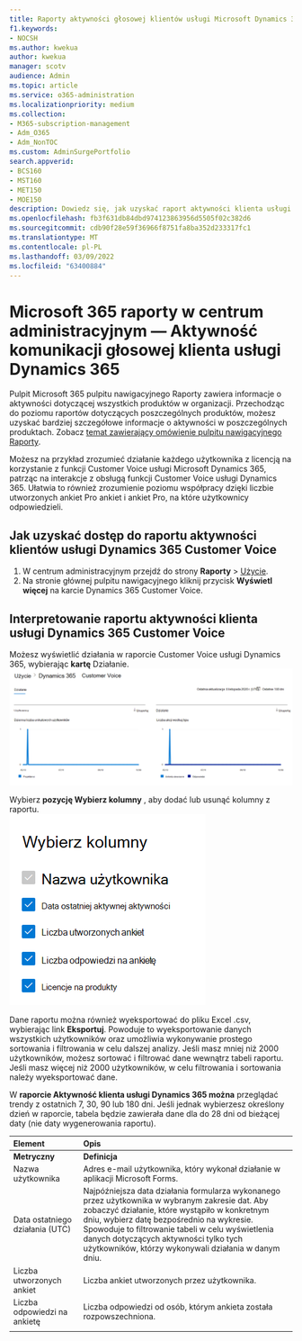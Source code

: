```yaml
---
title: Raporty aktywności głosowej klientów usługi Microsoft Dynamics 365
f1.keywords:
- NOCSH
ms.author: kwekua
author: kwekua
manager: scotv
audience: Admin
ms.topic: article
ms.service: o365-administration
ms.localizationpriority: medium
ms.collection:
- M365-subscription-management
- Adm_O365
- Adm_NonTOC
ms.custom: AdminSurgePortfolio
search.appverid:
- BCS160
- MST160
- MET150
- MOE150
description: Dowiedz się, jak uzyskać raport aktywności klienta usługi Microsoft Dynamics 365 Customer Voice za Microsoft 365 pulpitu nawigacyjnego Raporty centrum administracyjne platformy Microsoft 365.
ms.openlocfilehash: fb3f631db84dbd974123863956d5505f02c382d6
ms.sourcegitcommit: cdb90f28e59f36966f8751fa8ba352d233317fc1
ms.translationtype: MT
ms.contentlocale: pl-PL
ms.lasthandoff: 03/09/2022
ms.locfileid: "63400884"
---
```

# <a name="microsoft-365-reports-in-the-admin-center---dynamics-365-customer-voice-activity"></a>Microsoft 365 raporty w centrum administracyjnym — Aktywność komunikacji głosowej klienta usługi Dynamics 365

Pulpit Microsoft 365 pulpitu nawigacyjnego Raporty zawiera informacje o aktywności dotyczącej wszystkich produktów w organizacji. Przechodząc do poziomu raportów dotyczących poszczególnych produktów, możesz uzyskać bardziej szczegółowe informacje o aktywności w poszczególnych produktach. Zobacz [temat zawierający omówienie pulpitu nawigacyjnego Raporty](activity-reports.md).
  
Możesz na przykład zrozumieć działanie każdego użytkownika z licencją na korzystanie z funkcji Customer Voice usługi Microsoft Dynamics 365, patrząc na interakcje z obsługą funkcji Customer Voice usługi Dynamics 365. Ułatwia to również zrozumienie poziomu współpracy dzięki liczbie utworzonych ankiet Pro ankiet i ankiet Pro, na które użytkownicy odpowiedzieli. 
  
## <a name="how-to-get-to-the-dynamics-365-customer-voice-activity-report"></a>Jak uzyskać dostęp do raportu aktywności klientów usługi Dynamics 365 Customer Voice

1. W centrum administracyjnym przejdź do strony **Raporty** \> <a href="https://go.microsoft.com/fwlink/p/?linkid=2074756" target="_blank">Użycie</a>. 
2. Na stronie głównej pulpitu nawigacyjnego kliknij przycisk **Wyświetl więcej** na karcie Dynamics 365 Customer Voice.
  
## <a name="interpret-the-dynamics-365-customer-voice-activity-report"></a>Interpretowanie raportu aktywności klienta usługi Dynamics 365 Customer Voice

Możesz wyświetlić działania w raporcie Customer Voice usługi Dynamics 365, wybierając **kartę** Działanie.<br/>![Microsoft 365 raporty — Raport aktywności klienta usługi Microsoft Dynamics 365.](../../media/a7e57d18-1ac8-4d4b-bd70-83361505dc3e.png)

Wybierz **pozycję Wybierz kolumny** , aby dodać lub usunąć kolumny z raportu.  <br/> ![Raport aktywności klientów usługi Dynamics 365 Customer Voice — wybieranie kolumn.](../../media/5ab66f4b-32eb-4c9b-9683-1157ae9e2c0a.png)

Dane raportu można również wyeksportować do pliku Excel .csv, wybierając link **Eksportuj**. Powoduje to wyeksportowanie danych wszystkich użytkowników oraz umożliwia wykonywanie prostego sortowania i filtrowania w celu dalszej analizy. Jeśli masz mniej niż 2000 użytkowników, możesz sortować i filtrować dane wewnątrz tabeli raportu. Jeśli masz więcej niż 2000 użytkowników, w celu filtrowania i sortowania należy wyeksportować dane. 

W **raporcie Aktywność klienta usługi Dynamics 365 można** przeglądać trendy z ostatnich 7, 30, 90 lub 180 dni. Jeśli jednak wybierzesz określony dzień w raporcie, tabela będzie zawierała dane dla do 28 dni od bieżącej daty (nie daty wygenerowania raportu).
  
|Element|Opis|
|:-----|:-----|
|**Metryczny**|**Definicja**|
|Nazwa użytkownika  <br/> |Adres e-mail użytkownika, który wykonał działanie w aplikacji Microsoft Forms.  <br/> |
|Data ostatniego działania (UTC)  <br/> |Najpóźniejsza data działania formularza wykonanego przez użytkownika w wybranym zakresie dat. Aby zobaczyć działanie, które wystąpiło w konkretnym dniu, wybierz datę bezpośrednio na wykresie.<br/>Spowoduje to filtrowanie tabeli w celu wyświetlenia danych dotyczących aktywności tylko tych użytkowników, którzy wykonywali działania w danym dniu.  <br/> |
|Liczba utworzonych ankiet  <br/> |Liczba ankiet utworzonych przez użytkownika.   <br/> |
|Liczba odpowiedzi na ankietę  <br/> |Liczba odpowiedzi od osób, którym ankieta została rozpowszechniona.|
|||